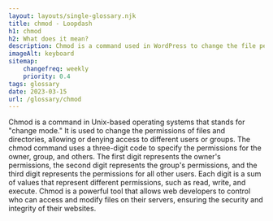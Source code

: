 ```yaml
--- 
layout: layouts/single-glossary.njk
title: chmod - Loopdash
h1: chmod
h2: What does it mean?
description: Chmod is a command used in WordPress to change the file permissions of a file or directory, allowing or restricting access to certain users or groups.
imageAlt: keyboard
sitemap:
	changefreq: weekly
	priority: 0.4
tags: glossary
date: 2023-03-15
url: /glossary/chmod
---
```


Chmod is a command in Unix-based operating systems that stands for "change mode." It is used to change the permissions of files and directories, allowing or denying access to different users or groups. The chmod command uses a three-digit code to specify the permissions for the owner, group, and others. The first digit represents the owner's permissions, the second digit represents the group's permissions, and the third digit represents the permissions for all other users. Each digit is a sum of values that represent different permissions, such as read, write, and execute. Chmod is a powerful tool that allows web developers to control who can access and modify files on their servers, ensuring the security and integrity of their websites.
